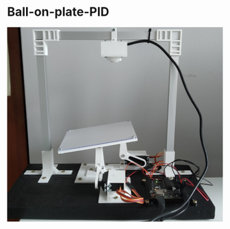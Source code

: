 # Ball-on-plate-PID
![alt text](https://github.com/ttropcic/Ball-on-plate-PID/blob/master/Pictures/system.jpg)
